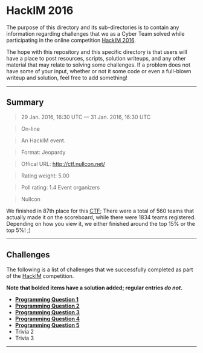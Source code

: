 __HackIM 2016__
===========================

The purpose of this directory and its sub-directories is to contain any information regarding challenges that we as a Cyber Team solved while participating in the online competition [HackIM 2016].

The hope with this repository and this specific directory is that users will have a place to post resources, scripts, solution writeups, and any other material that may relate to solving some challenges. If a problem does not have some of your input, whether or not it some code or even a full-blown writeup and solution, feel free to add something!

---------------------------

Summary
-------

> 29 Jan. 2016, 16:30 UTC — 31 Jan. 2016, 16:30 UTC 

> On-line

> An HackIM event.

> Format: Jeopardy

> Offical URL: http://ctf.nullcon.net/

> Rating weight: 5.00 

> Poll rating: 1.4
> Event organizers 

>    Nullcon



We finished in 87th place for this [CTF]; There were a total of 560 teams that actually made it on the scoreboard, while there were 1834 teams registered. Depending on how you view it, we either finished around the top 15% or the top 5%! ;)

--------------


Challenges
----------

The following is a list of challenges that we successfully completed as part of the [HackIM] competition.

__Note that bolded items have a solution added; regular entries _do not_.__

* [__Programming Question 1__](programming1/)
* [__Programming Question 2__](programming2/)
* [__Programming Question 3__](programming3/)
* [__Programming Question 4__](programming4/)
* [__Programming Question 5__](programming5/)
* Trivia 2
* Trivia 3

-----


[CTF]: https://en.wikipedia.org/wiki/Capture_the_flag#Computer_security
[Cyberstakes]: https://cyberstakesonline.com/
[OverTheWire]: http://overthewire.org/
[ctftime.org]: http://ctftime.org
[SECCON 2015 Online CTF]: https://ctftime.org/event/274
[SECCON]: http://ctf.seccon.jp/
[32C3 CTF]: https://ctftime.org/event/278
[32C3]: https://32c3ctf.ccc.ac/
[InsomniHack 2016 Teaser]: https://ctftime.org/event/258
[InsomniHack Teaser]: https://teaser.insomnihack.ch/
[BreakIn 2016]: https://ctftime.org/event/288
[BreakIn]: https://felicity.iiit.ac.in/threads/breakin/
[HackIM 2016]: https://ctftime.org/event/285
[HackIM]: http://ctf.nullcon.net